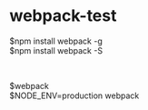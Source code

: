 # webpack-test
$npm install webpack -g<br />
$npm install webpack -S<br />

<br />

$webpack <br /> 
$NODE_ENV=production webpack<br />

